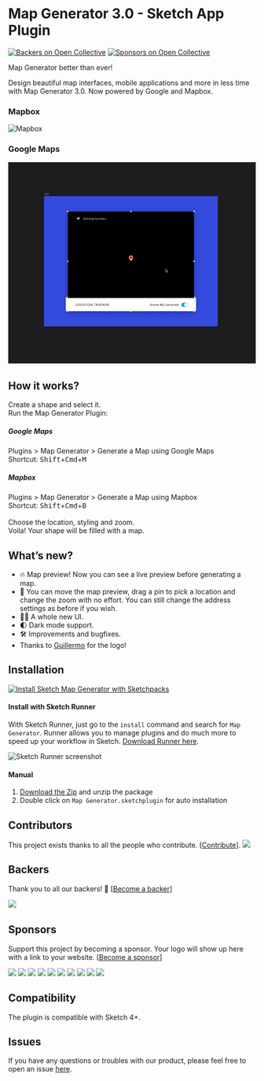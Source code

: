 # Map Generator 3.0 - Sketch App Plugin

[![Backers on Open Collective](https://opencollective.com/sketch-map-generator/backers/badge.svg)](#backers)
 [![Sponsors on Open Collective](https://opencollective.com/sketch-map-generator/sponsors/badge.svg)](#sponsors)

Map Generator better than ever!

Design beautiful map interfaces, mobile applications and more in less time with Map Generator 3.0. Now powered by Google and Mapbox.

### Mapbox

![Mapbox](/assets/mapbox.gif?raw=true "Map Generator using Mapbox")

### Google Maps

![Google Maps](/assets/google.gif?raw=true "Map Generator using Google Maps")

## How it works?

Create a shape and select it.
<br>
Run the Map Generator Plugin:
##### Google Maps
Plugins > Map Generator > Generate a Map using Google Maps
<br>
Shortcut: <kbd>Shift</kbd>+<kbd>Cmd</kbd>+<kbd>M</kbd>
##### Mapbox
Plugins > Map Generator > Generate a Map using Mapbox
<br>
Shortcut: <kbd>Shift</kbd>+<kbd>Cmd</kbd>+<kbd>B</kbd>
<br><br>
Choose the location, styling and zoom.
<br>
Voila! Your shape will be filled with a map.

## What’s new?

* 🔥 Map preview! Now you can see a live preview before generating a map.
* 📍 You can move the map preview, drag a pin to pick a location and change the zoom  with no effort. You can still change the address settings as before if you wish.
* 💅🏼 A whole new UI.
* 🌓 Dark mode support.
* 🛠 Improvements and bugfixes.
* Thanks to [Guillermo](https://guillermoseis.com/) for the logo!

## Installation

[![Install Sketch Map Generator with Sketchpacks](/assets/sketchpacks.png?raw=true "Install Sketch Map Generator with Sketchpacks")](https://sketchpacks.com/eddiesigner/sketch-map-generator/install)

#### Install with Sketch Runner
With Sketch Runner, just go to the `install` command and search for `Map Generator`. Runner allows you to manage plugins and do much more to speed up your workflow in Sketch. [Download Runner here](http://www.sketchrunner.com).

![Sketch Runner screenshot](https://res.cloudinary.com/edev/image/upload/v1511169425/Screen_Shot_2017-11-20_at_10.16.49_AM_oiwp2j.png)

#### Manual

1. [Download the Zip](https://github.com/eddiesigner/sketch-map-generator/archive/master.zip) and unzip the package
2. Double click on `Map Generator.sketchplugin` for auto installation

## Contributors

This project exists thanks to all the people who contribute. [[Contribute](CONTRIBUTING.md)].
<a href="graphs/contributors"><img src="https://opencollective.com/sketch-map-generator/contributors.svg?width=890&button=false" /></a>


## Backers

Thank you to all our backers! 🙏 [[Become a backer](https://opencollective.com/sketch-map-generator#backer)]

<a href="https://opencollective.com/sketch-map-generator#backers" target="_blank"><img src="https://opencollective.com/sketch-map-generator/backers.svg?width=890"></a>


## Sponsors

Support this project by becoming a sponsor. Your logo will show up here with a link to your website. [[Become a sponsor](https://opencollective.com/sketch-map-generator#sponsor)]

<a href="https://opencollective.com/sketch-map-generator/sponsor/0/website" target="_blank"><img src="https://opencollective.com/sketch-map-generator/sponsor/0/avatar.svg"></a>
<a href="https://opencollective.com/sketch-map-generator/sponsor/1/website" target="_blank"><img src="https://opencollective.com/sketch-map-generator/sponsor/1/avatar.svg"></a>
<a href="https://opencollective.com/sketch-map-generator/sponsor/2/website" target="_blank"><img src="https://opencollective.com/sketch-map-generator/sponsor/2/avatar.svg"></a>
<a href="https://opencollective.com/sketch-map-generator/sponsor/3/website" target="_blank"><img src="https://opencollective.com/sketch-map-generator/sponsor/3/avatar.svg"></a>
<a href="https://opencollective.com/sketch-map-generator/sponsor/4/website" target="_blank"><img src="https://opencollective.com/sketch-map-generator/sponsor/4/avatar.svg"></a>
<a href="https://opencollective.com/sketch-map-generator/sponsor/5/website" target="_blank"><img src="https://opencollective.com/sketch-map-generator/sponsor/5/avatar.svg"></a>
<a href="https://opencollective.com/sketch-map-generator/sponsor/6/website" target="_blank"><img src="https://opencollective.com/sketch-map-generator/sponsor/6/avatar.svg"></a>
<a href="https://opencollective.com/sketch-map-generator/sponsor/7/website" target="_blank"><img src="https://opencollective.com/sketch-map-generator/sponsor/7/avatar.svg"></a>
<a href="https://opencollective.com/sketch-map-generator/sponsor/8/website" target="_blank"><img src="https://opencollective.com/sketch-map-generator/sponsor/8/avatar.svg"></a>
<a href="https://opencollective.com/sketch-map-generator/sponsor/9/website" target="_blank"><img src="https://opencollective.com/sketch-map-generator/sponsor/9/avatar.svg"></a>

## Compatibility

The plugin is compatible with Sketch 4+.

## Issues

If you have any questions or troubles with our product, please feel free to open an issue [here](https://github.com/eddiesigner/sketch-map-generator/issues).
